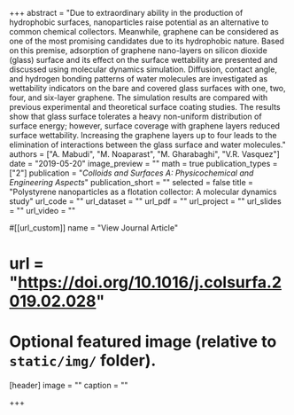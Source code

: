 +++
abstract = "Due to extraordinary ability in the production of hydrophobic surfaces, nanoparticles raise potential as an alternative to common chemical collectors. Meanwhile, graphene can be considered as one of the most promising candidates due to its hydrophobic nature. Based on this premise, adsorption of graphene nano-layers on silicon dioxide (glass) surface and its effect on the surface wettability are presented and discussed using molecular dynamics simulation. Diffusion, contact angle, and hydrogen bonding patterns of water molecules are investigated as wettability indicators on the bare and covered glass surfaces with one, two, four, and six-layer graphene. The simulation results are compared with previous experimental and theoretical surface coating studies. The results show that glass surface tolerates a heavy non-uniform distribution of surface energy; however, surface coverage with graphene layers reduced surface wettability. Increasing the graphene layers up to four leads to the elimination of interactions between the glass surface and water molecules."
authors = ["A. Mabudi", "M. Noaparast", "M. Gharabaghi", "V.R. Vasquez"]
date = "2019-05-20"
image_preview = ""
math = true
publication_types = ["2"]
publication = "*Colloids and Surfaces A: Physicochemical and Engineering Aspects*"
publication_short = ""
selected = false
title = "Polystyrene nanoparticles as a flotation collector: A molecular dynamics study"
url_code = ""
url_dataset = ""
url_pdf = ""
url_project = ""
url_slides = ""
url_video = ""

#[[url_custom]]
name = "View Journal Article"
# url = "https://doi.org/10.1016/j.colsurfa.2019.02.028"

# Optional featured image (relative to `static/img/` folder).
[header]
image = ""
caption = ""

+++

